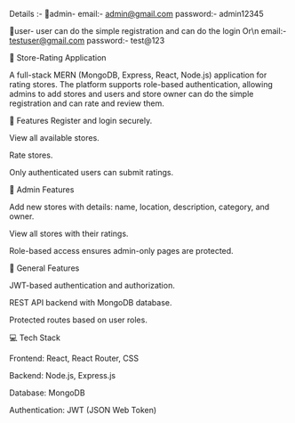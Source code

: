 Details :-
📝admin-
email:- admin@gmail.com
password:- admin12345

📝user-
user can do the simple registration and can do the login 
Or\n
email:- testuser@gmail.com
password:- test@123

🛒 Store-Rating Application

A full-stack MERN (MongoDB, Express, React, Node.js) application for rating stores. The platform supports role-based authentication, allowing admins to add stores and users and store owner can do the simple registration and can rate and review them.

🌟 Features
Register and login securely.

View all available stores.

Rate stores.

Only authenticated users can submit ratings.

🌟 Admin Features

Add new stores with details: name, location, description, category, and owner.

View all stores with their ratings.

Role-based access ensures admin-only pages are protected.

🌟 General Features

JWT-based authentication and authorization.

REST API backend with MongoDB database.

Protected routes based on user roles.

💻 Tech Stack

Frontend: React, React Router, CSS

Backend: Node.js, Express.js

Database: MongoDB

Authentication: JWT (JSON Web Token)
